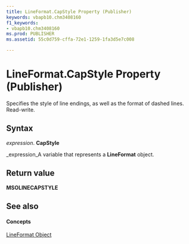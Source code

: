 ```yaml
---
title: LineFormat.CapStyle Property (Publisher)
keywords: vbapb10.chm3408160
f1_keywords:
- vbapb10.chm3408160
ms.prod: PUBLISHER
ms.assetid: 55c0d759-cffa-72e1-1259-1fa3d5e7c008

---
```



# LineFormat.CapStyle Property (Publisher)

Specifies the style of line endings, as well as the format of dashed lines. Read-write.


## Syntax

 _expression_. **CapStyle**

 _expression_A variable that represents a  **LineFormat** object.


## Return value

 **MSOLINECAPSTYLE**


## See also


#### Concepts


 [LineFormat Object](lineformat-object-publisher.md)

